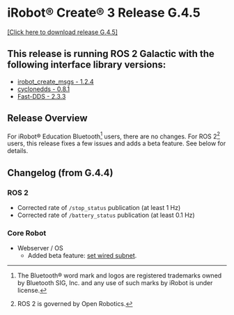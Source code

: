 # iRobot® Create® 3 Release G.4.5
[[Click here to download release G.4.5]](https://edu.irobot.com/create3/firmware/G.4.5)

## This release is running ROS 2 Galactic with the following interface library versions:

- [irobot_create_msgs - 1.2.4](https://github.com/iRobotEducation/irobot_create_msgs/tree/1.2.4)
- [cyclonedds - 0.8.1](https://github.com/eclipse-cyclonedds/cyclonedds/tree/0.8.1)
- [Fast-DDS - 2.3.3](https://github.com/eProsima/Fast-DDS/tree/2.3.3)

## Release Overview
For iRobot® Education Bluetooth[^1] users, there are no changes.
For ROS 2[^2] users, this release fixes a few issues and adds a beta feature.
See below for details.

## Changelog (from G.4.4)
### ROS 2
* Corrected rate of `/stop_status` publication (at least 1 Hz)
* Corrected rate of `/battery_status` publication (at least 0.1 Hz)

### Core Robot
* Webserver / OS
    * Added beta feature: [set wired subnet](../../webserver/set-wired-subnet/).

[^1]: The Bluetooth® word mark and logos are registered trademarks owned by Bluetooth SIG, Inc. and any use of such marks by iRobot is under license.
[^2]: ROS 2 is governed by Open Robotics.
[^3]: All other trademarks mentioned are the property of their respective owners.
